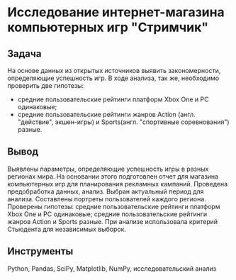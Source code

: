 # Исследование интернет-магазина компьютерных игр "Стримчик"

## Задача
На основе данных из открытых источников выявить закономерности, определяющие успешность игр. В ходе анализа, так же, необходимо проверить две гипотезы:

  - средние пользовательские рейтинги платформ Xbox One и PC одинаковые;
  - средние пользовательские рейтинги жанров Action (англ. "действие", экшен-игры) и Sports(англ. "спортивные соревнования") разные.

## Вывод
  Выявлены параметры, определяющие успешность игры в разных регионах мира. На
  основании этого подготовлен отчет для магазина компьютерных игр для планирования
  рекламных кампаний. Проведена предобработка данных, анализ. Выбран актуальный
  период для анализа. Составлены портреты пользователей каждого региона. Проверены
  гипотезы: средние пользовательские рейтинги платформ Xbox One и PC одинаковые;
  средние пользовательские рейтинги жанров Action и Sports разные. При анализе использовала критерий Стьюдента для независимых выборок.
## Инструменты
Python, Pandas, SciPy, Matplotlib, NumPy, исследовательский анализ

